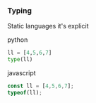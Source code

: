 ### Typing

Static languages it's explicit

python
```python
ll = [4,5,6,7]
type(ll)
```
javascript
```javascript
const ll = [4,5,6,7];
typeof(ll);
```
